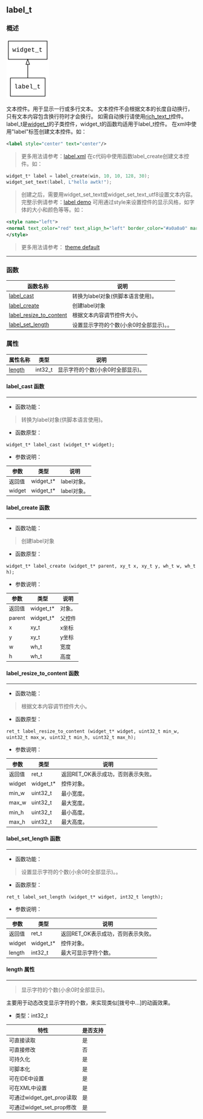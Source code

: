 ## label\_t
### 概述
![image](images/label_t_0.png)

文本控件。用于显示一行或多行文本。
文本控件不会根据文本的长度自动换行，只有文本内容包含换行符时才会换行。
如需自动换行请使用[rich\_text\_t](rich_text_t.md)控件。
label\_t是[widget\_t](widget_t.md)的子类控件，widget\_t的函数均适用于label\_t控件。
在xml中使用"label"标签创建文本控件。如：
```xml
<label style="center" text="center"/>
```
> 更多用法请参考：[label.xml](
https://github.com/zlgopen/awtk/blob/master/demos/assets/default/raw/ui/label.xml)
在c代码中使用函数label\_create创建文本控件。如：
```c
widget_t* label = label_create(win, 10, 10, 128, 30);
widget_set_text(label, L"hello awtk!");
```
> 创建之后，需要用widget\_set\_text或widget\_set\_text\_utf8设置文本内容。
> 完整示例请参考：[label demo](
https://github.com/zlgopen/awtk-c-demos/blob/master/demos/label.c)
可用通过style来设置控件的显示风格，如字体的大小和颜色等等。如：
```xml
<style name="left">
<normal text_color="red" text_align_h="left" border_color="#a0a0a0" margin="4" />
</style>
```
> 更多用法请参考：
[theme default](
https://github.com/zlgopen/awtk/blob/master/demos/assets/default/raw/styles/default.xml#L144)

----------------------------------
### 函数
<p id="label_t_methods">

| 函数名称 | 说明 | 
| -------- | ------------ | 
| <a href="#label_t_label_cast">label\_cast</a> | 转换为label对象(供脚本语言使用)。 |
| <a href="#label_t_label_create">label\_create</a> | 创建label对象 |
| <a href="#label_t_label_resize_to_content">label\_resize\_to\_content</a> | 根据文本内容调节控件大小。 |
| <a href="#label_t_label_set_length">label\_set\_length</a> | 设置显示字符的个数(小余0时全部显示)。。 |
### 属性
<p id="label_t_properties">

| 属性名称 | 类型 | 说明 | 
| -------- | ----- | ------------ | 
| <a href="#label_t_length">length</a> | int32\_t | 显示字符的个数(小余0时全部显示)。 |
#### label\_cast 函数
-----------------------

* 函数功能：

> <p id="label_t_label_cast">转换为label对象(供脚本语言使用)。


* 函数原型：

```
widget_t* label_cast (widget_t* widget);
```

* 参数说明：

| 参数 | 类型 | 说明 |
| -------- | ----- | --------- |
| 返回值 | widget\_t* | label对象。 |
| widget | widget\_t* | label对象。 |
#### label\_create 函数
-----------------------

* 函数功能：

> <p id="label_t_label_create">创建label对象


* 函数原型：

```
widget_t* label_create (widget_t* parent, xy_t x, xy_t y, wh_t w, wh_t h);
```

* 参数说明：

| 参数 | 类型 | 说明 |
| -------- | ----- | --------- |
| 返回值 | widget\_t* | 对象。 |
| parent | widget\_t* | 父控件 |
| x | xy\_t | x坐标 |
| y | xy\_t | y坐标 |
| w | wh\_t | 宽度 |
| h | wh\_t | 高度 |
#### label\_resize\_to\_content 函数
-----------------------

* 函数功能：

> <p id="label_t_label_resize_to_content">根据文本内容调节控件大小。


* 函数原型：

```
ret_t label_resize_to_content (widget_t* widget, uint32_t min_w, uint32_t max_w, uint32_t min_h, uint32_t max_h);
```

* 参数说明：

| 参数 | 类型 | 说明 |
| -------- | ----- | --------- |
| 返回值 | ret\_t | 返回RET\_OK表示成功，否则表示失败。 |
| widget | widget\_t* | 控件对象。 |
| min\_w | uint32\_t | 最小宽度。 |
| max\_w | uint32\_t | 最大宽度。 |
| min\_h | uint32\_t | 最小高度。 |
| max\_h | uint32\_t | 最大高度。 |
#### label\_set\_length 函数
-----------------------

* 函数功能：

> <p id="label_t_label_set_length">设置显示字符的个数(小余0时全部显示)。。


* 函数原型：

```
ret_t label_set_length (widget_t* widget, int32_t length);
```

* 参数说明：

| 参数 | 类型 | 说明 |
| -------- | ----- | --------- |
| 返回值 | ret\_t | 返回RET\_OK表示成功，否则表示失败。 |
| widget | widget\_t* | 控件对象。 |
| length | int32\_t | 最大可显示字符个数。 |
#### length 属性
-----------------------
> <p id="label_t_length">显示字符的个数(小余0时全部显示)。
主要用于动态改变显示字符的个数，来实现类似[拨号中...]的动画效果。


* 类型：int32\_t

| 特性 | 是否支持 |
| -------- | ----- |
| 可直接读取 | 是 |
| 可直接修改 | 否 |
| 可持久化   | 是 |
| 可脚本化   | 是 |
| 可在IDE中设置 | 是 |
| 可在XML中设置 | 是 |
| 可通过widget\_get\_prop读取 | 是 |
| 可通过widget\_set\_prop修改 | 是 |
